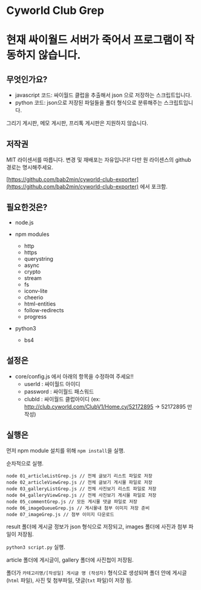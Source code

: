 # Cyworld Club Grep

# 현재 싸이월드 서버가 죽어서 프로그램이 작동하지 않습니다. 

## 무엇인가요?
- javascript 코드: 싸이월드 클럽을 추출해서 json 으로 저장하는 스크립트입니다.
- python 코드: json으로 저장된 파일들을 폴더 형식으로 분류해주는 스크립트입니다.

그리기 게시판, 메모 게시판, 프리톡 게시판은 지원하지 않습니다.

## 저작권
MIT 라이센서를 따릅니다.
변경 및 재배포는 자유입니다! 
다만 원 라이센스의 github 경로는 명시해주세요.

[https://github.com/bab2min/cyworld-club-exporter](https://github.com/bab2min/cyworld-club-exporter) 에서 포크함.

## 필요한것은?
- node.js
- npm modules
  - http
  - https
  - querystring
  - async
  - crypto
  - stream
  - fs
  - iconv-lite
  - cheerio
  - html-entities
  - follow-redirects
  - progress
 
- python3
  - bs4

## 설정은
- core/config.js 에서 아래의 항목을 수정하여 주세요!!
  - userId : 싸이월드 아이디
  - password : 싸이월드 패스워드
  - clubId : 싸이월드 클럽아이디 (ex: http://club.cyworld.com/ClubV1/Home.cy/52172895 -> 52172895 만 작성)

## 실행은
먼저 npm module 설치를 위해 `npm install`을 실행.

순차적으로 실행.
```
node 01_articleListGrep.js // 전체 글보기 리스트 파일로 저장
node 02_articleViewGrep.js // 전체 글보기 게시물 파일로 저장
node 03_galleryListGrep.js // 전체 사진보기 리스트 파일로 저장
node 04_galleryViewGrep.js // 전체 사진보기 게시물 파일로 저장
node 05_commentGrep.js // 모든 게시물 댓글 파일로 저장
node 06_imageQueueGrep.js // 게시물내 첨부 이미지 저장 준비
node 07_imageGrep.js // 첨부 이미지 다운로드
```
result 폴더에 게시글 정보가 json 형식으로 저장되고, images 폴더에 사진과 첨부 파일이 저장됨.

`python3 script.py` 실행.

article 폴더에 게시글이, gallery 폴더에 사진첩이 저장됨.

폴더가 `카테고리명/[작성일] 게시글 명 (작성자)` 형식으로 생성되며 폴더 안에 게시글(`html` 파일), 사진 및 첨부파일, 댓글(`txt` 파일)이 저장 됨.
